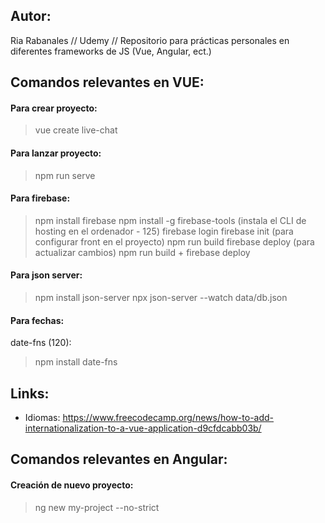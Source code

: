 ## Autor:
Ria Rabanales // Udemy //
Repositorio para prácticas personales en diferentes frameworks de JS (Vue, Angular, ect.)

## Comandos relevantes en VUE:
#### Para crear proyecto:
> vue create live-chat

#### Para lanzar proyecto:
> npm run serve

#### Para firebase:
> npm install firebase
> npm install -g firebase-tools  (instala el CLI de hosting en el ordenador - 125)
> firebase login
> firebase init (para configurar front en el proyecto)
> npm run build
> firebase deploy
> (para actualizar cambios) npm run build + firebase deploy

#### Para json server:
> npm install json-server
> npx json-server --watch data/db.json

#### Para fechas:
date-fns (120):
> npm install date-fns

## Links:
* Idiomas: https://www.freecodecamp.org/news/how-to-add-internationalization-to-a-vue-application-d9cfdcabb03b/

## Comandos relevantes en Angular:
#### Creación de nuevo proyecto:
> ng new my-project --no-strict
